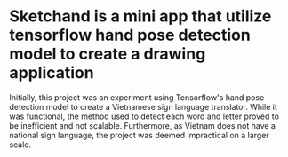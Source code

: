 # Sketchand is a mini app that utilize tensorflow hand pose detection model to create a drawing application


Initially, this project was an experiment using Tensorflow's hand pose detection model to create a Vietnamese sign language translator. While it was functional, the method used to detect each word and letter proved to be inefficient and not scalable. Furthermore, as Vietnam does not have a national sign language, the project was deemed impractical on a larger scale.
